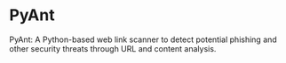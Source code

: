 # PyAnt
PyAnt: A Python-based web link scanner to detect potential phishing and other security threats through URL and content analysis.
